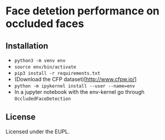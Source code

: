 # Face detetion performance on occluded faces

## Installation

- `python3 -m venv env`
- `source env/bin/activate`
- `pip3 install -r requirements.txt`
- (Download the CFP dataset)[http://www.cfpw.io/]
- `python -m ipykernel install --user --name=env`
- In a jupyter notebook with the env-kernel go through `OccludedFaceDetection`

## License

Licensed under the EUPL.
